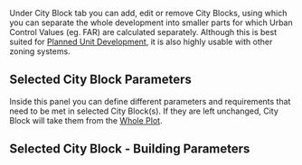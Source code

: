 Under City Block tab you can add, edit or remove City Blocks, using which you can separate the whole development into smaller parts for which Urban Control Values (eg. FAR) are calculated separately. Although this is best suited for <a href="https://en.wikipedia.org/wiki/Planned_unit_development" target="_blank">Planned Unit Development</a>, it is also highly usable with other zoning systems.

Selected City Block Parameters
----------------------------
Inside this panel you can define different parameters and requirements that need to be met in selected City Block(s). If they are left unchanged, City Block will take them from the [Whole Plot](whole_plot/#plot-parameters).

Selected City Block - Building Parameters
-----------------------------------------
